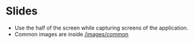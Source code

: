 # Slides

- Use the half of the screen while capturing screens of the application.
- Common images are inside [/images/common](/images/common)
